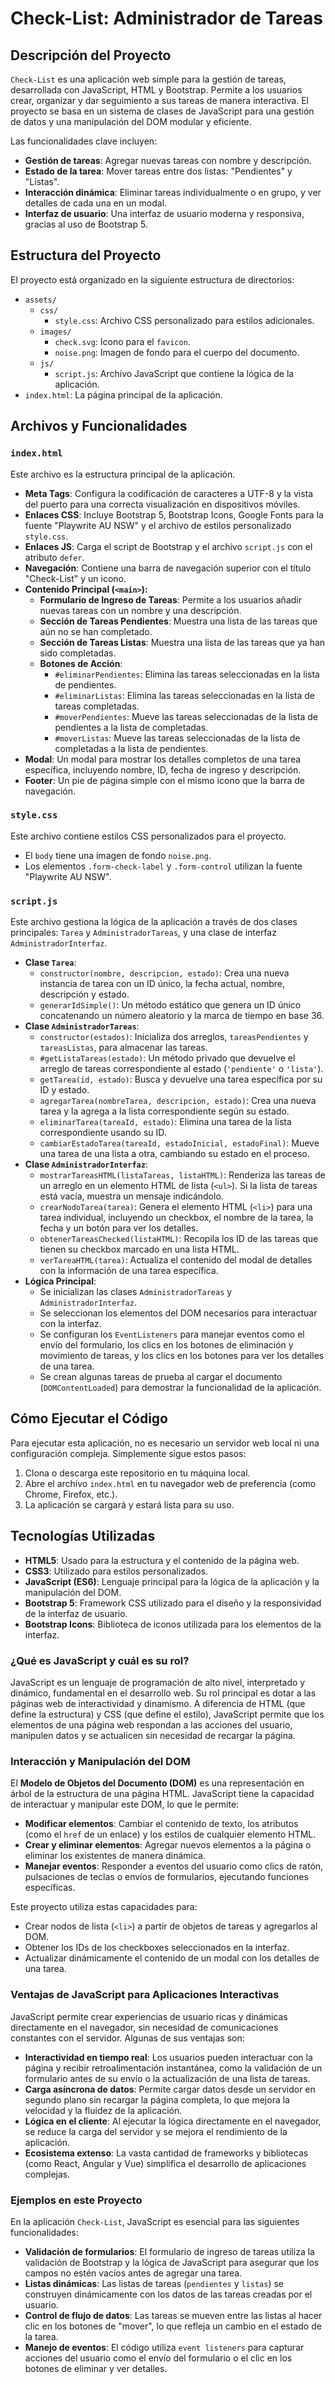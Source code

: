 # Check-List: Administrador de Tareas

## Descripción del Proyecto

`Check-List` es una aplicación web simple para la gestión de tareas, desarrollada con JavaScript, HTML y Bootstrap. Permite a los usuarios crear, organizar y dar seguimiento a sus tareas de manera interactiva. El proyecto se basa en un sistema de clases de JavaScript para una gestión de datos y una manipulación del DOM modular y eficiente.

Las funcionalidades clave incluyen:
* **Gestión de tareas**: Agregar nuevas tareas con nombre y descripción.
* **Estado de la tarea**: Mover tareas entre dos listas: "Pendientes" y "Listas".
* **Interacción dinámica**: Eliminar tareas individualmente o en grupo, y ver detalles de cada una en un modal.
* **Interfaz de usuario**: Una interfaz de usuario moderna y responsiva, gracias al uso de Bootstrap 5.

## Estructura del Proyecto

El proyecto está organizado en la siguiente estructura de directorios:

-   `assets/`
    -   `css/`
        -   `style.css`: Archivo CSS personalizado para estilos adicionales.
    -   `images/`
        -   `check.svg`: Icono para el `favicon`.
        -   `noise.png`: Imagen de fondo para el cuerpo del documento.
    -   `js/`
        -   `script.js`: Archivo JavaScript que contiene la lógica de la aplicación.
-   `index.html`: La página principal de la aplicación.

## Archivos y Funcionalidades

### `index.html`

Este archivo es la estructura principal de la aplicación.
-   **Meta Tags**: Configura la codificación de caracteres a UTF-8 y la vista del puerto para una correcta visualización en dispositivos móviles.
-   **Enlaces CSS**: Incluye Bootstrap 5, Bootstrap Icons, Google Fonts para la fuente "Playwrite AU NSW" y el archivo de estilos personalizado `style.css`.
-   **Enlaces JS**: Carga el script de Bootstrap y el archivo `script.js` con el atributo `defer`.
-   **Navegación**: Contiene una barra de navegación superior con el título "Check-List" y un icono.
-   **Contenido Principal (`<main>`):**
    -   **Formulario de Ingreso de Tareas**: Permite a los usuarios añadir nuevas tareas con un nombre y una descripción.
    -   **Sección de Tareas Pendientes**: Muestra una lista de las tareas que aún no se han completado.
    -   **Sección de Tareas Listas**: Muestra una lista de las tareas que ya han sido completadas.
    -   **Botones de Acción**:
        -   `#eliminarPendientes`: Elimina las tareas seleccionadas en la lista de pendientes.
        -   `#eliminarListas`: Elimina las tareas seleccionadas en la lista de tareas completadas.
        -   `#moverPendientes`: Mueve las tareas seleccionadas de la lista de pendientes a la lista de completadas.
        -   `#moverListas`: Mueve las tareas seleccionadas de la lista de completadas a la lista de pendientes.
-   **Modal**: Un modal para mostrar los detalles completos de una tarea específica, incluyendo nombre, ID, fecha de ingreso y descripción.
-   **Footer**: Un pie de página simple con el mismo icono que la barra de navegación.

### `style.css`

Este archivo contiene estilos CSS personalizados para el proyecto.
-   El `body` tiene una imagen de fondo `noise.png`.
-   Los elementos `.form-check-label` y `.form-control` utilizan la fuente "Playwrite AU NSW".

### `script.js`

Este archivo gestiona la lógica de la aplicación a través de dos clases principales: `Tarea` y `AdministradorTareas`, y una clase de interfaz `AdministradorInterfaz`.
-   **Clase `Tarea`**:
    -   `constructor(nombre, descripcion, estado)`: Crea una nueva instancia de tarea con un ID único, la fecha actual, nombre, descripción y estado.
    -   `generarIdSimple()`: Un método estático que genera un ID único concatenando un número aleatorio y la marca de tiempo en base 36.
-   **Clase `AdministradorTareas`**:
    -   `constructor(estados)`: Inicializa dos arreglos, `tareasPendientes` y `tareasListas`, para almacenar las tareas.
    -   `#getListaTareas(estado)`: Un método privado que devuelve el arreglo de tareas correspondiente al estado (`'pendiente'` o `'lista'`).
    -   `getTarea(id, estado)`: Busca y devuelve una tarea específica por su ID y estado.
    -   `agregarTarea(nombreTarea, descripcion, estado)`: Crea una nueva tarea y la agrega a la lista correspondiente según su estado.
    -   `eliminarTarea(tareaId, estado)`: Elimina una tarea de la lista correspondiente usando su ID.
    -   `cambiarEstadoTarea(tareaId, estadoInicial, estadoFinal)`: Mueve una tarea de una lista a otra, cambiando su estado en el proceso.
-   **Clase `AdministradorInterfaz`**:
    -   `mostrarTareasHTML(listaTareas, listaHTML)`: Renderiza las tareas de un arreglo en un elemento HTML de lista (`<ul>`). Si la lista de tareas está vacía, muestra un mensaje indicándolo.
    -   `crearNodoTarea(tarea)`: Genera el elemento HTML (`<li>`) para una tarea individual, incluyendo un checkbox, el nombre de la tarea, la fecha y un botón para ver los detalles.
    -   `obtenerTareasChecked(listaHTML)`: Recopila los ID de las tareas que tienen su checkbox marcado en una lista HTML.
    -   `verTareaHTML(tarea)`: Actualiza el contenido del modal de detalles con la información de una tarea específica.
-   **Lógica Principal**:
    -   Se inicializan las clases `AdministradorTareas` y `AdministradorInterfaz`.
    -   Se seleccionan los elementos del DOM necesarios para interactuar con la interfaz.
    -   Se configuran los `EventListeners` para manejar eventos como el envío del formulario, los clics en los botones de eliminación y movimiento de tareas, y los clics en los botones para ver los detalles de una tarea.
    -   Se crean algunas tareas de prueba al cargar el documento (`DOMContentLoaded`) para demostrar la funcionalidad de la aplicación.

## Cómo Ejecutar el Código

Para ejecutar esta aplicación, no es necesario un servidor web local ni una configuración compleja. Simplemente sigue estos pasos:

1.  Clona o descarga este repositorio en tu máquina local.
2.  Abre el archivo `index.html` en tu navegador web de preferencia (como Chrome, Firefox, etc.).
3.  La aplicación se cargará y estará lista para su uso.

## Tecnologías Utilizadas

* **HTML5**: Usado para la estructura y el contenido de la página web.
* **CSS3**: Utilizado para estilos personalizados.
* **JavaScript (ES6)**: Lenguaje principal para la lógica de la aplicación y la manipulación del DOM.
* **Bootstrap 5**: Framework CSS utilizado para el diseño y la responsividad de la interfaz de usuario.
* **Bootstrap Icons**: Biblioteca de iconos utilizada para los elementos de la interfaz.

### ¿Qué es JavaScript y cuál es su rol?

JavaScript es un lenguaje de programación de alto nivel, interpretado y dinámico, fundamental en el desarrollo web. Su rol principal es dotar a las páginas web de interactividad y dinamismo. A diferencia de HTML (que define la estructura) y CSS (que define el estilo), JavaScript permite que los elementos de una página web respondan a las acciones del usuario, manipulen datos y se actualicen sin necesidad de recargar la página.

### Interacción y Manipulación del DOM

El **Modelo de Objetos del Documento (DOM)** es una representación en árbol de la estructura de una página HTML. JavaScript tiene la capacidad de interactuar y manipular este DOM, lo que le permite:
* **Modificar elementos**: Cambiar el contenido de texto, los atributos (como el `href` de un enlace) y los estilos de cualquier elemento HTML.
* **Crear y eliminar elementos**: Agregar nuevos elementos a la página o eliminar los existentes de manera dinámica.
* **Manejar eventos**: Responder a eventos del usuario como clics de ratón, pulsaciones de teclas o envíos de formularios, ejecutando funciones específicas.

Este proyecto utiliza estas capacidades para:
* Crear nodos de lista (`<li>`) a partir de objetos de tareas y agregarlos al DOM.
* Obtener los IDs de los checkboxes seleccionados en la interfaz.
* Actualizar dinámicamente el contenido de un modal con los detalles de una tarea.

### Ventajas de JavaScript para Aplicaciones Interactivas

JavaScript permite crear experiencias de usuario ricas y dinámicas directamente en el navegador, sin necesidad de comunicaciones constantes con el servidor. Algunas de sus ventajas son:
* **Interactividad en tiempo real**: Los usuarios pueden interactuar con la página y recibir retroalimentación instantánea, como la validación de un formulario antes de su envío o la actualización de una lista de tareas.
* **Carga asíncrona de datos**: Permite cargar datos desde un servidor en segundo plano sin recargar la página completa, lo que mejora la velocidad y la fluidez de la aplicación.
* **Lógica en el cliente**: Al ejecutar la lógica directamente en el navegador, se reduce la carga del servidor y se mejora el rendimiento de la aplicación.
* **Ecosistema extenso**: La vasta cantidad de frameworks y bibliotecas (como React, Angular y Vue) simplifica el desarrollo de aplicaciones complejas.

### Ejemplos en este Proyecto

En la aplicación `Check-List`, JavaScript es esencial para las siguientes funcionalidades:
* **Validación de formularios**: El formulario de ingreso de tareas utiliza la validación de Bootstrap y la lógica de JavaScript para asegurar que los campos no estén vacíos antes de agregar una tarea.
* **Listas dinámicas**: Las listas de tareas (`pendientes` y `listas`) se construyen dinámicamente con los datos de las tareas creadas por el usuario.
* **Control de flujo de datos**: Las tareas se mueven entre las listas al hacer clic en los botones de "mover", lo que refleja un cambio en el estado de la tarea.
* **Manejo de eventos**: El código utiliza `event listeners` para capturar acciones del usuario como el envío del formulario o el clic en los botones de eliminar y ver detalles.